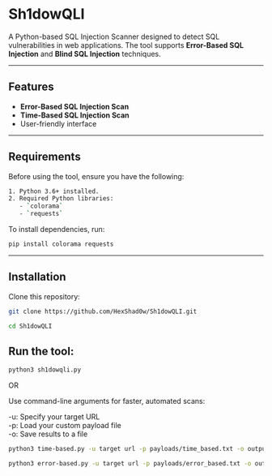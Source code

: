 # Sh1dowQLI

A Python-based SQL Injection Scanner designed to detect SQL vulnerabilities in web applications. The tool supports **Error-Based SQL Injection** and **Blind SQL Injection** techniques.

---

## Features

- **Error-Based SQL Injection Scan**
- **Time-Based SQL Injection Scan**
- User-friendly interface

---

## Requirements

Before using the tool, ensure you have the following:

```bash
1. Python 3.6+ installed.
2. Required Python libraries:
   - `colorama`
   - `requests`
```
To install dependencies, run:

```bash
pip install colorama requests
```

---

## Installation

Clone this repository:

```bash
git clone https://github.com/HexShad0w/Sh1dowQLI.git

cd Sh1dowQLI
```

## Run the tool:

```bash
python3 sh1dowqli.py
```
OR

Use command-line arguments for faster, automated scans:

-u: Specify your target URL <br>
-p: Load your custom payload file <br>
-o: Save results to a file


```bash
python3 time-based.py -u target url -p payloads/time_based.txt -o output.txt
```

```bash
python3 error-based.py -u target url -p payloads/error_based.txt -o output.txt
```


